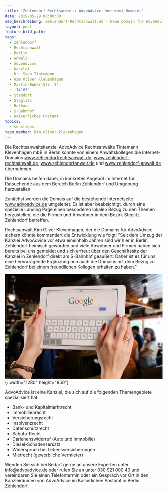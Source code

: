 ```yaml
---
title: 'Zehlendorf Rechtsanwalt: AdvoAdvice übernimmt Domains'
date: 2019-05-29 00:00:00
seo_beschreibung: Zehlendorf-Rechtsanwalt.de - Neue Domain für AdvoAdvice
layout: post
feature_bild_path:
tags:
  - Zehlendorf
  - Rechtsanwalt
  - Berlin
  - Anwalt
  - AdvoAdvice
  - Kanzlei
  - Dr. Sven Tintemann
  - Kim Oliver Klevenhagen
  - Martin-Buber-Str. 24
  - '14163'
  - Standort
  - Steglitz
  - Rathaus
  - S-Bahnhof
  - Kaiserliches Postamt
topics:
  - sonstiges
team_member: kim-oliver-klevenhagen
---
```


Die Rechtsanwaltskanzlei AdvoAdvice Rechtsanw&auml;lte Tintemann Klevenhagen mbB in Berlin konnte von einem Anwaltskollegen die Internet-Domains www.zehlendorfrechtsanwalt.de, www.zehlendorf-rechtsanwalt.de, www.zehlendorfanwalt.de und www.zehlendorf-anwalt.de &uuml;bernehmen.

Die Domains helfen dabei, in konkretes Angebot im Internet f&uuml;r Ratsuchende aus dem Bereich Berlin Zehlendorf und Umgebung herzustellen.

Zun&auml;chst werden die Domais auf die bestehende Internetseite www.advoadvice.de umgeleitet. Es ist aber beabsichtigt, durch eine spezielle Landing Page einen besonderen lokalen Bezug zu den Themen herzustellen, die die Firmen und Anwohner in dem Bezirk Steglitz-Zehlendorf betreffen.

Rechtsanwalt Kim Oliver Klevenhagen, der die Domains f&uuml;r AdvoAdvice sichern k&ouml;nnte kommentiert die Entwicklung wie folgt: "Seit dem Umzug der Kanzlei AdvoAdvice vor etwa eineinhalb Jahren sind wir hier in Berlin Zehlendorf heimisch geworden und viele Anwohner und Firmen haben sich bereits bei uns gemeldet und sich erfreut &uuml;ber den Gesch&auml;ftssitz der Kanzlei in Zehlendorf direkt am S-Bahnhof ge&auml;u&szlig;ert. Daher ist es f&uuml;r uns eine hervorragende Erg&auml;nzung nun auch die Domains mit dem Bezug zu Zehlendorf bei einem freundlichen Kollegen erhalten zu haben."

![Google Suche - Foto Pixabay](/uploads/bar-621033-1280.jpg "Neue Domains für AdvoAdvice gesichert"){: width="1280" height="850"}

AdvoAdvice ist eine Kanzlei, die sich auf die folgenden Themengebiete spezialisiert hat:

* Bank- und Kapitalmarktrecht
* Immobilienrecht
* Versicherungsrecht
* Insolvenzrecht
* Datenschutzrecht
* Schufa-Recht
* Darlehenswiderruf (Auto und Immobilie)
* Diesel-Schadensersatz
* Widerspruch bei Lebensversicherungen
* Mietrecht (gewerbliche Vermieter)

Wenden Sie sich bei Bedarf gerne an unsere Experten unter info@advoadvice.de oder rufen Sie an unter 030 921 000 40 und vereinbaren Sie einen Telefontermin oder ein Gespr&auml;ch vor Ort in den Kanzleir&auml;umen von AdvoAdvice im Kaiserlichen Postamt in Berlin Zehlendorf.